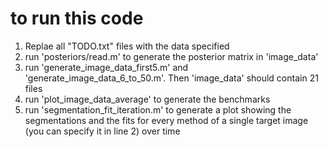 # to run this code
1. Replae all "TODO.txt" files with the data specified
2. run 'posteriors/read.m' to generate the posterior matrix in 'image_data'
3. run 'generate_image_data_first5.m' and 'generate_image_data_6_to_50.m'. Then 'image_data' should contain 21 files
4. run 'plot_image_data_average' to generate the benchmarks
5. run 'segmentation_fit_iteration.m' to generate a plot showing the segmentations and the fits for every method of a single target image (you can specify it in line 2) over time